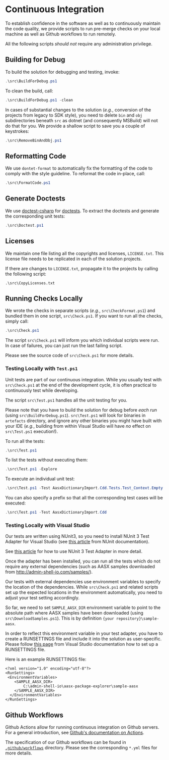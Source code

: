 # Continuous Integration

To establish confidence in the software as well as to continuously maintain 
the code quality, we provide scripts to run pre-merge checks on your local 
machine as well as Github workflows to run remotely.

All the following scripts *should not* require any administration privilege.

## Building for Debug

To build the solution for debugging and testing, invoke:

```powershell
.\src\BuildForDebug.ps1
```

To clean the build, call:
```powershell
.\src\BuildForDebug.ps1 -clean
```

In cases of substantial changes to the solution (*e.g.*, conversion of the
projects from legacy to SDK style), you need to delete `bin` and `obj` 
subdirectories beneath `src` as dotnet (and consequently MSBuild) will not do 
that for you. We provide a shallow script to save you a couple of 
keystrokes:

```powershell
.\src\RemoveBinAndObj.ps1
```

## Reformatting Code

We use `dontet-format` to automatically fix the formatting of
the code to comply with the style guideline. To reformat the code in-place, 
call:

```powershell
.\src\FormatCode.ps1
```

## Generate Doctests

We use [doctest-csharp](
https://github.com/mristin/doctest-csharp
) for [doctests](
https://en.wikipedia.org/wiki/Doctest). To extract the doctests and generate 
the corresponding unit tests:

```powershell
.\src\Doctest.ps1
```

## Licenses

We maintain one file listing all the copyrights and licenses, `LICENSE.txt`.
This license file needs to be replicated in each of the solution projects.

If there are changes to `LICENSE.txt`, propagate it to the projects by calling
the following script:

`.\src\CopyLicenses.txt`

## Running Checks Locally

We wrote the checks in separate scripts (*e.g.*, `src\CheckFormat.ps1`) and 
bundled them in one script, `src\Check.ps1`. If you want to run all the checks,
simply call:

```powershell
.\src\Check.ps1
```

The script `src\Check.ps1` will inform you which individual scripts were run. In
case of failures, you can just run the last failing script.

Please see the source code of `src\Check.ps1` for more details.

### Testing Locally with `Test.ps1`

Unit tests are part of our continuous integration. While you usually test
with `src\Check.ps1` at the end of the development cycle, it is often practical
to continuously test while developing. 

The script `src\Test.ps1` handles all the unit testing for you. 

Please note that you have to build the solution for debug before *each run* 
(using `src\BuildForDebug.ps1`). `src\Test.ps1` will look for binaries in 
`artefacts` directory, and ignore any other binaries you might have built with
your IDE (*e.g.*, building from within Visual Studio will have *no* effect on
`src\Test.ps1` execution!).

To run all the tests:

```powershell
.\src\Test.ps1
```

To list the tests without executing them:

```powershell
.\src\Test.ps1 -Explore
```

To execute an individual unit test:

```powershell
.\src\Test.ps1 -Test AasxDictionaryImport.Cdd.Tests.Test_Context.Empty
```

You can also specify a prefix so that all the corresponding test cases will be
executed:

```powershell
.\src\Test.ps1 -Test AasxDictionaryImport.Cdd
```

### Testing Locally with Visual Studio

Our tests are written using NUnit3, so you need to install NUnit 3 Test Adapter
for Visual Studio (see [this article][nunit3-test-adapter] from NUnit 
documentation).

See [this article][nunit3-test-adapter-usage] for how to use NUnit 3 Test 
Adapter in more detail.

Once the adapter has been installed, you can run all the tests which do not
require any external dependencies (such as AASX samples downloaded from 
http://admin-shell-io.com/samples/).

Our tests with external dependencies use environment variables to specify the
location of the dependencies. While `src\Check.ps1` and related scripts set up
the expected locations in the environment automatically, you need to adjust your
test setting accordingly.

So far, we need to set `SAMPLE_AASX_DIR` environment variable to point to the
absolute path where AASX samples have been downloaded (using 
`src\DownloadSamples.ps1`). This is by definition 
`{your repository}\sample-aasx`.

In order to reflect this environment variable in your test adapter, you have
to create a RUNSETTINGS file and include it into the solution as user-specific.
Please follow [this page][visual-studio-runsettings] from Visual Studio 
documentation how to set up a RUNSETTINGS file.

Here is an example RUNSETTINGS file:

```
<?xml version="1.0" encoding="utf-8"?>
<RunSettings>
 <EnvironmentVariables>
    <SAMPLE_AASX_DIR>
        C:\admin-shell-io\aasx-package-explorer\sample-aasx
    </SAMPLE_AASX_DIR>
  </EnvironmentVariables>
</RunSettings>
```

[nunit3-test-adapter]: https://docs.nunit.org/articles/vs-test-adapter/Adapter-Installation.html
[nunit3-test-adapter-usage]: https://docs.nunit.org/articles/vs-test-adapter/Usage.html
[visual-studio-runsettings]: https://docs.microsoft.com/en-us/visualstudio/test/configure-unit-tests-by-using-a-dot-runsettings-file?view=vs-2019

## Github Workflows

Github Actions allow for running continuous integration on Github servers.
For a general introduction, see [Github's documentation on Actions](
https://docs.github.com/en/actions
).

The specification of our Github workflows can be found in [`.github/workflows`](
https://github.com/admin-shell-io/aasx-package-explorer/tree/master/.github/workflows
) directory. Please see the corresponding `*.yml` files for more details.